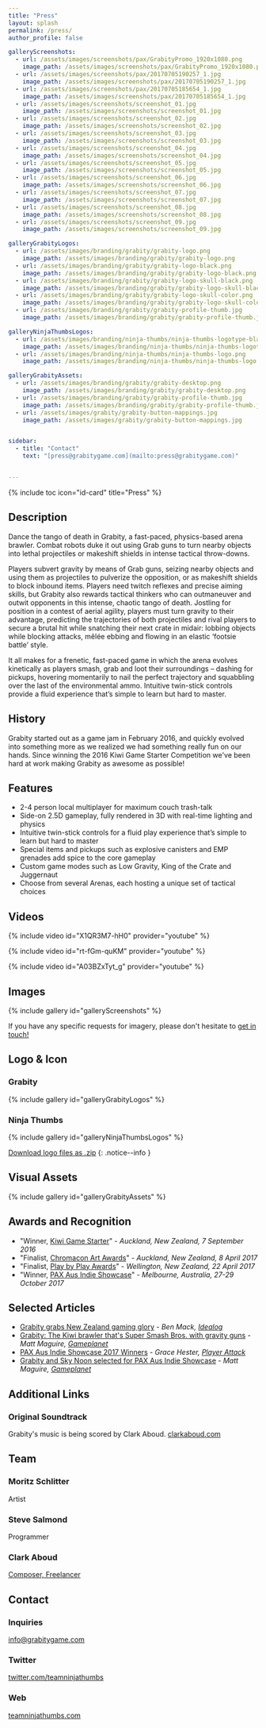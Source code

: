 ```yaml
---
title: "Press"
layout: splash
permalink: /press/
author_profile: false

galleryScreenshots:
  - url: /assets/images/screenshots/pax/GrabityPromo_1920x1080.png
    image_path: /assets/images/screenshots/pax/GrabityPromo_1920x1080.png
  - url: /assets/images/screenshots/pax/20170705190257_1.jpg
    image_path: /assets/images/screenshots/pax/20170705190257_1.jpg
  - url: /assets/images/screenshots/pax/20170705185654_1.jpg
    image_path: /assets/images/screenshots/pax/20170705185654_1.jpg
  - url: /assets/images/screenshots/screenshot_01.jpg
    image_path: /assets/images/screenshots/screenshot_01.jpg
  - url: /assets/images/screenshots/screenshot_02.jpg
    image_path: /assets/images/screenshots/screenshot_02.jpg
  - url: /assets/images/screenshots/screenshot_03.jpg
    image_path: /assets/images/screenshots/screenshot_03.jpg
  - url: /assets/images/screenshots/screenshot_04.jpg
    image_path: /assets/images/screenshots/screenshot_04.jpg
  - url: /assets/images/screenshots/screenshot_05.jpg
    image_path: /assets/images/screenshots/screenshot_05.jpg
  - url: /assets/images/screenshots/screenshot_06.jpg
    image_path: /assets/images/screenshots/screenshot_06.jpg
  - url: /assets/images/screenshots/screenshot_07.jpg
    image_path: /assets/images/screenshots/screenshot_07.jpg
  - url: /assets/images/screenshots/screenshot_08.jpg
    image_path: /assets/images/screenshots/screenshot_08.jpg
  - url: /assets/images/screenshots/screenshot_09.jpg
    image_path: /assets/images/screenshots/screenshot_09.jpg

galleryGrabityLogos:
  - url: /assets/images/branding/grabity/grabity-logo.png
    image_path: /assets/images/branding/grabity/grabity-logo.png
  - url: /assets/images/branding/grabity/grabity-logo-black.png
    image_path: /assets/images/branding/grabity/grabity-logo-black.png
  - url: /assets/images/branding/grabity/grabity-logo-skull-black.png
    image_path: /assets/images/branding/grabity/grabity-logo-skull-black.png
  - url: /assets/images/branding/grabity/grabity-logo-skull-color.png
    image_path: /assets/images/branding/grabity/grabity-logo-skull-color.png
  - url: /assets/images/branding/grabity/grabity-profile-thumb.jpg
    image_path: /assets/images/branding/grabity/grabity-profile-thumb.jpg

galleryNinjaThumbsLogos:
  - url: /assets/images/branding/ninja-thumbs/ninja-thumbs-logotype-black.png
    image_path: /assets/images/branding/ninja-thumbs/ninja-thumbs-logotype-black.png
  - url: /assets/images/branding/ninja-thumbs/ninja-thumbs-logo.png
    image_path: /assets/images/branding/ninja-thumbs/ninja-thumbs-logo.png

galleryGrabityAssets:
  - url: /assets/images/branding/grabity/grabity-desktop.png
    image_path: /assets/images/branding/grabity/grabity-desktop.png
  - url: /assets/images/branding/grabity/grabity-profile-thumb.jpg
    image_path: /assets/images/branding/grabity/grabity-profile-thumb.jpg
  - url: /assets/images/grabity/grabity-button-mappings.jpg
    image_path: /assets/images/grabity/grabity-button-mappings.jpg


sidebar:
  - title: "Contact"
    text: "[press@grabitygame.com](mailto:press@grabitygame.com)"


---
```


{% include toc icon="id-card"  title="Press" %}


## Description

Dance the tango of death in Grabity, a fast-paced, physics-based arena brawler. Combat robots duke it out using Grab guns to turn nearby objects into lethal projectiles or makeshift shields in intense tactical throw-downs.

Players subvert gravity by means of Grab guns, seizing nearby objects and using them as projectiles to pulverize the opposition, or as makeshift shields to block inbound items. Players need twitch reflexes and precise aiming skills, but Grabity also rewards tactical thinkers who can outmaneuver and outwit opponents in this intense, chaotic tango of death. Jostling for position in a contest of aerial agility, players must turn gravity to their advantage, predicting the trajectories of both projectiles and rival players to secure a brutal hit while snatching their next crate in midair: lobbing objects while blocking attacks, mêlée ebbing and flowing in an elastic ‘footsie battle’ style.

It all makes for a frenetic, fast-paced game in which the arena evolves kinetically as players smash, grab and loot their surroundings – dashing for pickups, hovering momentarily to nail the perfect trajectory and squabbling over the last of the environmental ammo. Intuitive twin-stick controls provide a fluid experience that’s simple to learn but hard to master.


## History

Grabity started out as a game jam in February 2016, and quickly evolved into something more as we realized we had something really fun on our hands.  Since winning the 2016 Kiwi Game Starter Competition we've been hard at work making Grabity as awesome as possible!


## Features

- 2-4 person local multiplayer for maximum couch trash-talk
- Side-on 2.5D gameplay, fully rendered in 3D with real-time lighting and physics
- Intuitive twin-stick controls for a fluid play experience that’s simple to learn but hard to master
- Special items and pickups such as explosive canisters and EMP grenades add spice to the core gameplay
- Custom game modes such as Low Gravity, King of the Crate and Juggernaut
- Choose from several Arenas, each hosting a unique set of tactical choices

## Videos

{% include video id="X1QR3M7-hH0" provider="youtube" %}

{% include video id="rt-fGm-quKM" provider="youtube" %}

{% include video id="A03BZxTyt_g" provider="youtube" %}

## Images

{% include gallery id="galleryScreenshots" %}

If you have any specific requests for imagery, please don't hesitate to [get in touch!](mailto:info@teamninjathumbs.com)


## Logo & Icon

### Grabity

{% include gallery id="galleryGrabityLogos" %}

### Ninja Thumbs

{% include gallery id="galleryNinjaThumbsLogos" %}

[Download logo files as .zip](/assets/images/branding/logos.zip)
{: .notice--info }

## Visual Assets

{% include gallery id="galleryGrabityAssets" %}

## Awards and Recognition

- "Winner, [Kiwi Game Starter](http://nzgda.com/news/kiwi-game-starter-2016/)" - *Auckland, New Zealand, 7 September 2016*
- "Finalist, [Chromacon Art Awards](http://www.chromacon.co.nz/art-awards/)" - *Auckland, New Zealand, 8 April 2017*
- "Finalist, [Play by Play Awards](http://www.playbyplay.co.nz/awards/)" - *Wellington, New Zealand, 22 April 2017*
- "Winner, [PAX Aus Indie Showcase](http://aus.paxsite.com/indie/2017/08#grabity)" - *Melbourne, Australia, 27-29 October 2017*

## Selected Articles

- [Grabity grabs New Zealand gaming glory](http://idealog.co.nz/venture/2016/09/grabity-grabs-nz-gaming-glory-world-domination-next) - *Ben Mack, [Idealog](http://idealog.co.nz)*
- [Grabity: The Kiwi brawler that's Super Smash Bros. with gravity guns](https://www.gameplanet.co.nz/features/g595b17c7aa71c/Grabity-The-Kiwi-brawler-thats-Super-Smash-Bros.-with-gravity-guns/) - *Matt Maguire, [Gameplanet](https://www.gameplanet.co.nz/)*
- [PAX Aus Indie Showcase 2017 Winners](https://www.playerattack.com/news/2017/08/17/94077/pax-aus-indie-showcase-2017-winners/) - *Grace Hester, [Player Attack](https://www.playerattack.com)*
- [Grabity and Sky Noon selected for PAX Aus Indie Showcase](https://www.gameplanet.co.nz/news/g5993ac0b87f54/Grabity-and-Sky-Noon-selected-for-PAX-Aus-Indie-Showcase/)  - *Matt Maguire, [Gameplanet](https://www.gameplanet.co.nz/)*

## Additional Links

### Original Soundtrack
Grabity's music is being scored by Clark Aboud.  [clarkaboud.com](http://clarkaboud.com)


## Team

### Moritz Schlitter
Artist

### Steve Salmond
Programmer

### Clark Aboud
[Composer, Freelancer](http://clarkaboud.com)


## Contact

### Inquiries
[info@grabitygame.com](mailto:info@grabitygame.com)

### Twitter
[twitter.com/teamninjathumbs](http://twitter.com/teamninjathumbs)

### Web
[teamninjathumbs.com](https://teamninjathumbs.com)
